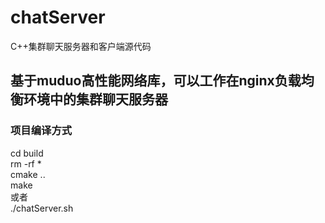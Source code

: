 # chatServer
C++集群聊天服务器和客户端源代码
## 基于muduo高性能网络库，可以工作在nginx负载均衡环境中的集群聊天服务器

### 项目编译方式
cd build  
rm -rf *  
cmake ..  
make  
或者  
./chatServer.sh  
